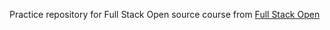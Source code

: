 Practice repository for Full Stack Open source course from [Full Stack Open](https://fullstackopen.com/en/)